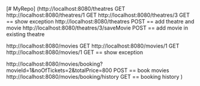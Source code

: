 [# MyRepo]
(http://localhost:8080/theatres GET
http://localhost:8080/theatres/1 GET
http://localhost:8080/theatres/3 GET == show exception
http://localhost:8080/theatres POST == add theatre and movie
http://localhost:8080/theatres/3/saveMovie POST == add movie in existing theatre


http://localhost:8080/movies GET
http://localhost:8080/movies/1 GET
http://localhost:8080/movies/1 GET  == show exception

http://localhost:8080/movies/booking?movieId=1&noOfTickets=2&totalPrice=800  POST  == book movies
http://localhost:8080/movies/booking/history GET == booking history
)
